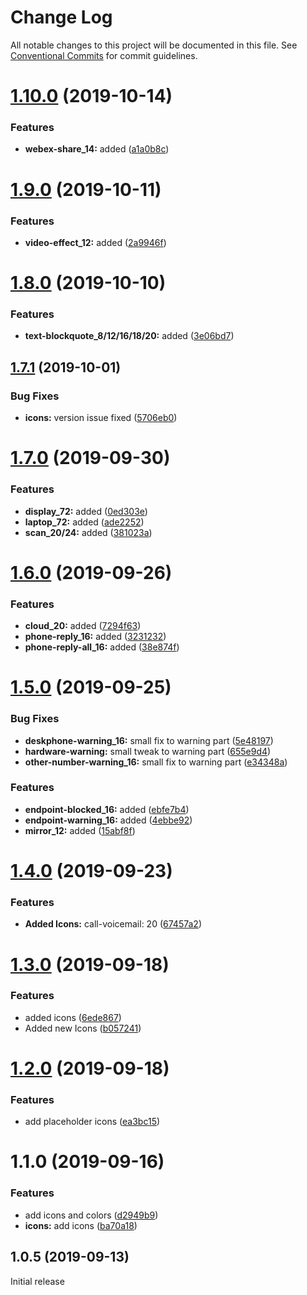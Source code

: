 # Change Log

All notable changes to this project will be documented in this file.
See [Conventional Commits](https://conventionalcommits.org) for commit guidelines.

# [1.10.0](https://github.com/momentum-design/momentum-design-kit/compare/@momentum-ui/icons-sketch-kit@1.9.0...@momentum-ui/icons-sketch-kit@1.10.0) (2019-10-14)


### Features

* **webex-share_14:** added ([a1a0b8c](https://github.com/momentum-design/momentum-design-kit/commit/a1a0b8c))





# [1.9.0](https://github.com/momentum-design/momentum-design-kit/compare/@momentum-ui/icons-sketch-kit@1.8.0...@momentum-ui/icons-sketch-kit@1.9.0) (2019-10-11)


### Features

* **video-effect_12:** added ([2a9946f](https://github.com/momentum-design/momentum-design-kit/commit/2a9946f))





# [1.8.0](https://github.com/momentum-design/momentum-design-kit/compare/@momentum-ui/icons-sketch-kit@1.7.1...@momentum-ui/icons-sketch-kit@1.8.0) (2019-10-10)


### Features

* **text-blockquote_8/12/16/18/20:** added ([3e06bd7](https://github.com/momentum-design/momentum-design-kit/commit/3e06bd7))





## [1.7.1](https://github.com/momentum-design/momentum-design-kit/compare/@momentum-ui/icons-sketch-kit@1.7.0...@momentum-ui/icons-sketch-kit@1.7.1) (2019-10-01)


### Bug Fixes

* **icons:** version issue fixed ([5706eb0](https://github.com/momentum-design/momentum-design-kit/commit/5706eb0))





# [1.7.0](https://github.com/momentum-design/momentum-design-kit/compare/@momentum-ui/icons-sketch-kit@1.6.0...@momentum-ui/icons-sketch-kit@1.7.0) (2019-09-30)


### Features

* **display_72:** added ([0ed303e](https://github.com/momentum-design/momentum-design-kit/commit/0ed303e))
* **laptop_72:** added ([ade2252](https://github.com/momentum-design/momentum-design-kit/commit/ade2252))
* **scan_20/24:** added ([381023a](https://github.com/momentum-design/momentum-design-kit/commit/381023a))





# [1.6.0](https://github.com/momentum-design/momentum-design-kit/compare/@momentum-ui/icons-sketch-kit@1.5.0...@momentum-ui/icons-sketch-kit@1.6.0) (2019-09-26)


### Features

* **cloud_20:** added ([7294f63](https://github.com/momentum-design/momentum-design-kit/commit/7294f63))
* **phone-reply_16:** added ([3231232](https://github.com/momentum-design/momentum-design-kit/commit/3231232))
* **phone-reply-all_16:** added ([38e874f](https://github.com/momentum-design/momentum-design-kit/commit/38e874f))





# [1.5.0](https://github.com/momentum-design/momentum-design-kit/compare/@momentum-ui/icons-sketch-kit@1.4.0...@momentum-ui/icons-sketch-kit@1.5.0) (2019-09-25)


### Bug Fixes

* **deskphone-warning_16:** small fix to warning part ([5e48197](https://github.com/momentum-design/momentum-design-kit/commit/5e48197))
* **hardware-warning:** small tweak to warning part ([655e9d4](https://github.com/momentum-design/momentum-design-kit/commit/655e9d4))
* **other-number-warning_16:** small fix to warning part ([e34348a](https://github.com/momentum-design/momentum-design-kit/commit/e34348a))


### Features

* **endpoint-blocked_16:** added ([ebfe7b4](https://github.com/momentum-design/momentum-design-kit/commit/ebfe7b4))
* **endpoint-warning_16:** added ([4ebbe92](https://github.com/momentum-design/momentum-design-kit/commit/4ebbe92))
* **mirror_12:** added ([15abf8f](https://github.com/momentum-design/momentum-design-kit/commit/15abf8f))





# [1.4.0](https://github.com/momentum-design/momentum-design-kit/compare/@momentum-ui/icons-sketch-kit@1.3.0...@momentum-ui/icons-sketch-kit@1.4.0) (2019-09-23)


### Features

* **Added Icons:** call-voicemail: 20 ([67457a2](https://github.com/momentum-design/momentum-design-kit/commit/67457a2))





# [1.3.0](https://github.com/momentum-design/momentum-design-kit/compare/@momentum-ui/icons-sketch-kit@1.2.0...@momentum-ui/icons-sketch-kit@1.3.0) (2019-09-18)


### Features

* added icons ([6ede867](https://github.com/momentum-design/momentum-design-kit/commit/6ede867))
* Added new Icons ([b057241](https://github.com/momentum-design/momentum-design-kit/commit/b057241))





# [1.2.0](https://github.com/momentum-design/momentum-design-kit/compare/@momentum-ui/icons-sketch-kit@1.1.0...@momentum-ui/icons-sketch-kit@1.2.0) (2019-09-18)


### Features

* add placeholder icons ([ea3bc15](https://github.com/momentum-design/momentum-design-kit/commit/ea3bc15))





# 1.1.0 (2019-09-16)


### Features

* add icons and colors ([d2949b9](https://github.com/momentum-design/momentum-design-kit/commit/d2949b9))
* **icons:** add icons ([ba70a18](https://github.com/momentum-design/momentum-design-kit/commit/ba70a18))





## 1.0.5 (2019-09-13)

Initial release
